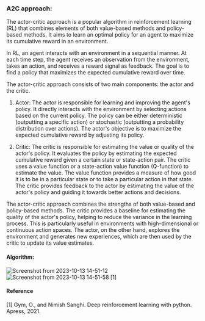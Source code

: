 ### A2C approach:
The actor-critic approach is a popular algorithm in reinforcement learning (RL) that combines elements of both value-based methods and policy-based methods. It aims to learn an optimal policy for an agent to maximize its cumulative reward in an environment.

In RL, an agent interacts with an environment in a sequential manner. At each time step, the agent receives an observation from the environment, takes an action, and receives a reward signal as feedback. The goal is to find a policy that maximizes the expected cumulative reward over time.

The actor-critic approach consists of two main components: the actor and the critic.

1. Actor: The actor is responsible for learning and improving the agent's policy. It directly interacts with the environment by selecting actions based on the current policy. The policy can be either deterministic (outputting a specific action) or stochastic (outputting a probability distribution over actions). The actor's objective is to maximize the expected cumulative reward by adjusting its policy.

2. Critic: The critic is responsible for estimating the value or quality of the actor's policy. It evaluates the policy by estimating the expected cumulative reward given a certain state or state-action pair. The critic uses a value function or a state-action value function (Q-function) to estimate the value. The value function provides a measure of how good it is to be in a particular state or to take a particular action in that state. The critic provides feedback to the actor by estimating the value of the actor's policy and guiding it towards better actions and decisions.

The actor-critic approach combines the strengths of both value-based and policy-based methods. The critic provides a baseline for estimating the quality of the actor's policy, helping to reduce the variance in the learning process. This is particularly useful in environments with high-dimensional or continuous action spaces. The actor, on the other hand, explores the environment and generates new experiences, which are then used by the critic to update its value estimates.

#### Algorithm:


![Screenshot from 2023-10-13 14-51-12](https://github.com/PeymanMawlani1993/Reinforcement-Learning/assets/103693616/fa56126e-6525-4558-adf4-fd55c0717ed4)
![Screenshot from 2023-10-13 14-51-58](https://github.com/PeymanMawlani1993/Reinforcement-Learning/assets/103693616/29afc319-f08b-4d34-a234-375bbf7acc64)
[1]

#### Reference
[1] Gym, O., and Nimish Sanghi. Deep reinforcement learning with python. Apress, 2021.
